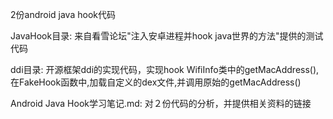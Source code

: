 2份android java hook代码

JavaHook目录:
	来自看雪论坛"注入安卓进程并hook java世界的方法"提供的测试代码

ddi目录:
	开源框架ddi的实现代码，实现hook WifiInfo类中的getMacAddress(),
	在FakeHook函数中,加载自定义的dex文件,并调用原始的getMacAddress()

Android Java Hook学习笔记.md:
	对２份代码的分析，并提供相关资料的链接


